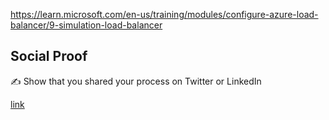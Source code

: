 

https://learn.microsoft.com/en-us/training/modules/configure-azure-load-balancer/9-simulation-load-balancer








## Social Proof

✍️ Show that you shared your process on Twitter or LinkedIn

[link](link)

